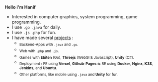 **Hello i'm Hanif**
- Interested in computer graphics, system programming, game programming.
- I use `.go` `.java` for daily.
- I use `.js` `.php` for fun.
- I have made several  <a href="https://hqhan.vercel.app/project">projects</a> : <br>
  - <sub>Backend-Apps with `.java` and `.go`.</sub>
  - <sub>Web with `.php` and `.js`.</sub>
  - <sub>Games with **Ebiten** (Go), **Threejs** (WebGl & Javascript), **Unity** (C#).</sub>
  - <sub>Deployment : FE using **Vercel**, **Github-Pages** ⇆ BE using **Docker**, **Nginx**, **K3S**, **Jenkins**, and **Ubuntu**.</sub>
  - <sub>Other platforms, like mobile using `.java` and **Unity** for fun.</sub>
  <br>
